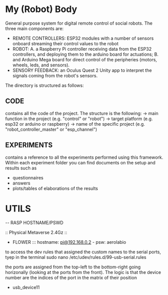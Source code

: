 # My (Robot) Body


General purpose system for digital remote control of social robots. 
The three main components are: 

- REMOTE CONTROLLERS: ESP32 modules with a number of sensors onboard streaming their control values to the robot
- ROBOT: A. a Raspberry Pi controller receiving data from the ESP32 controllers, and deploying them to the arduino board for actuations; B. and Arduino Mega board for direct control of the peripheries (motors, wheels, leds, and sensors). 
- SENSORY FEEDBACK: an Oculus Quest 2 Unity app to interpret the signals coming from the robot's sensors. 

The directory is structured as follows: 

## CODE
contains all the code of the project. 
The structure is the following: 
-> main function in the project (e.g. "control" or "robot")
  -> target platform (e.g. esp32 or arduino or raspberry)
    -> name of the specific project (e.g. "robot_controller_master" or "esp_channel")   



## EXPERIMENTS
contains a reference to all the experiments performed using this framework.
Within each experiment folder you can find documents on the setup and results such as
- questionnaires 
- answers
- plots/tables of elaborations of the results


# UTILS

-- RASP HOSTNAME/PSWD

:: Physical Metaverse 2.4Gz ::


 - FLOWER ::: hostname: pi@192.168.0.2 - psw: aerolabio

 to access the dev rules that assigned the custom names to the serial ports, tyep in the terminal 
 sudo nano /etc/udev/rules.d/99-usb-serial.rules

 the ports are assigned from the top-left to the bottom-right going horizonally (looking at the ports from the front). 
 The logic is that the device number are the indices of the port in the matrix of their position
 * usb_device11
 